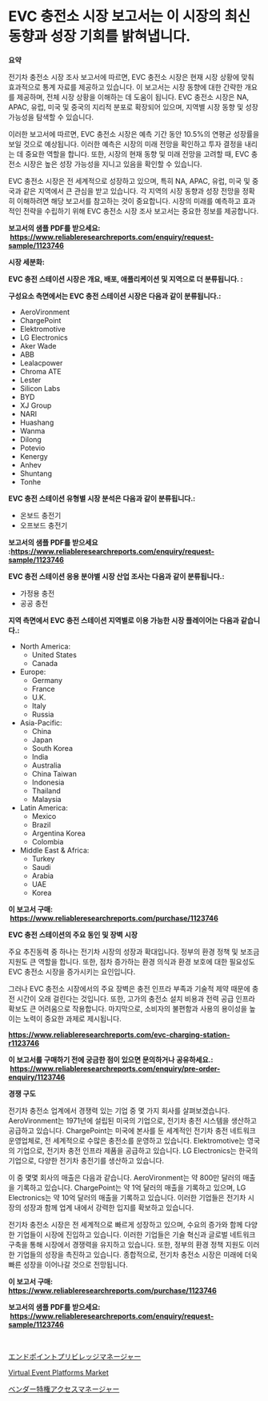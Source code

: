 <p><h1>EVC 충전소 시장 보고서는 이 시장의 최신 동향과 성장 기회를 밝혀냅니다.</h1></p><p><strong>요약</strong></p>
<p><p>전기차 충전소 시장 조사 보고서에 따르면, EVC 충전소 시장은 현재 시장 상황에 맞춰 효과적으로 통계 자료를 제공하고 있습니다. 이 보고서는 시장 동향에 대한 간략한 개요를 제공하며, 전체 시장 상황을 이해하는 데 도움이 됩니다. EVC 충전소 시장은 NA, APAC, 유럽, 미국 및 중국의 지리적 분포로 확장되어 있으며, 지역별 시장 동향 및 성장 가능성을 탐색할 수 있습니다. </p><p>이러한 보고서에 따르면, EVC 충전소 시장은 예측 기간 동안 10.5%의 연평균 성장률을 보일 것으로 예상됩니다. 이러한 예측은 시장의 미래 전망을 확인하고 투자 결정을 내리는 데 중요한 역할을 합니다. 또한, 시장의 현재 동향 및 미래 전망을 고려할 때, EVC 충전소 시장은 높은 성장 가능성을 지니고 있음을 확인할 수 있습니다. </p><p>EVC 충전소 시장은 전 세계적으로 성장하고 있으며, 특히 NA, APAC, 유럽, 미국 및 중국과 같은 지역에서 큰 관심을 받고 있습니다. 각 지역의 시장 동향과 성장 전망을 정확히 이해하려면 해당 보고서를 참고하는 것이 중요합니다. 시장의 미래를 예측하고 효과적인 전략을 수립하기 위해 EVC 충전소 시장 조사 보고서는 중요한 정보를 제공합니다.</p></p>
<p><strong>보고서의 샘플 PDF를 받으세요: &nbsp;<a href="https://www.reliableresearchreports.com/enquiry/request-sample/1123746">https://www.reliableresearchreports.com/enquiry/request-sample/1123746</a></strong></p>
<p><strong>시장 세분화:</strong></p>
<p><strong> EVC 충전 스테이션 시장은 개요, 배포, 애플리케이션 및 지역으로 더 분류됩니다. :</strong></p>
<p><strong>구성요소 측면에서는 EVC 충전 스테이션 시장은 다음과 같이 분류됩니다.:</strong></p>
<p><ul><li>AeroVironment</li><li>ChargePoint</li><li>Elektromotive</li><li>LG Electronics</li><li>Aker Wade</li><li>ABB</li><li>Lealacpower</li><li>Chroma ATE</li><li>Lester</li><li>Silicon Labs</li><li>BYD</li><li>XJ Group</li><li>NARI</li><li>Huashang</li><li>Wanma</li><li>Dilong</li><li>Potevio</li><li>Kenergy</li><li>Anhev</li><li>Shuntang</li><li>Tonhe</li></ul></p>
<p><strong> EVC 충전 스테이션 유형별 시장 분석은 다음과 같이 분류됩니다.:</strong></p>
<p><ul><li>온보드 충전기</li><li>오프보드 충전기</li></ul></p>
<p><strong>보고서의 샘플 PDF를 받으세요 :<a href="https://www.reliableresearchreports.com/enquiry/request-sample/1123746">https://www.reliableresearchreports.com/enquiry/request-sample/1123746</a></strong></p>
<p><strong> EVC 충전 스테이션 응용 분야별 시장 산업 조사는 다음과 같이 분류됩니다.:</strong></p>
<p><ul><li>가정용 충전</li><li>공공 충전</li></ul></p>
<p><strong>지역 측면에서 EVC 충전 스테이션 지역별로 이용 가능한 시장 플레이어는 다음과 같습니다.:</strong></p>
<p><ul>
    <li>
        North America:
        <ul>
            <li>United States</li>
            <li>Canada</li>
        </ul>
    </li>
    <li>
        Europe:
        <ul>
            <li>Germany</li>
            <li>France</li>
            <li>U.K.</li>
            <li>Italy</li>
            <li>Russia</li>
        </ul>
    </li>
    <li>
        Asia-Pacific:
        <ul>
            <li>China</li>
            <li>Japan</li>
            <li>South Korea</li>
            <li>India</li>
            <li>Australia</li>
            <li>China Taiwan</li>
            <li>Indonesia</li>
            <li>Thailand</li>
            <li>Malaysia</li>
        </ul>
    </li>
    <li>
        Latin America:
        <ul>
            <li>Mexico</li>
            <li>Brazil</li>
            <li>Argentina Korea</li>
            <li>Colombia</li>
        </ul>
    </li>
    <li>
        Middle East & Africa:
        <ul>
            <li>Turkey</li>
            <li>Saudi</li>
            <li>Arabia</li>
            <li>UAE</li>
            <li>Korea</li>
        </ul>
    </li>
    </ul></p>
<p><strong>이 보고서 구매: &nbsp;<a href="https://www.reliableresearchreports.com/purchase/1123746">https://www.reliableresearchreports.com/purchase/1123746</a></strong></p>
<p><strong>EVC 충전 스테이션의 주요 동인 및 장벽 시장</strong></p>
<p><p>주요 추진동력 중 하나는 전기차 시장의 성장과 확대입니다. 정부의 환경 정책 및 보조금 지원도 큰 역할을 합니다. 또한, 점차 증가하는 환경 의식과 환경 보호에 대한 필요성도 EVC 충전소 시장을 증가시키는 요인입니다. </p><p>그러나 EVC 충전소 시장에서의 주요 장벽은 충전 인프라 부족과 기술적 제약 때문에 충전 시간이 오래 걸린다는 것입니다. 또한, 고가의 충전소 설치 비용과 전력 공급 인프라 확보도 큰 어려움으로 작용합니다. 마지막으로, 소비자의 불편함과 사용의 용이성을 높이는 노력이 중요한 과제로 제시됩니다.</p></p>
<p><strong><a href="https://www.reliableresearchreports.com/evc-charging-station-r1123746">https://www.reliableresearchreports.com/evc-charging-station-r1123746</a></strong></p>
<p><strong>이 보고서를 구매하기 전에 궁금한 점이 있으면 문의하거나 공유하세요.: &nbsp;<a href="https://www.reliableresearchreports.com/enquiry/pre-order-enquiry/1123746">https://www.reliableresearchreports.com/enquiry/pre-order-enquiry/1123746</a></strong></p>
<p><strong>경쟁 구도</strong></p>
<p><p>전기차 충전소 업계에서 경쟁력 있는 기업 중 몇 가지 회사를 살펴보겠습니다. AeroVironment는 1971년에 설립된 미국의 기업으로, 전기차 충전 시스템을 생산하고 공급하고 있습니다. ChargePoint는 미국에 본사를 둔 세계적인 전기차 충전 네트워크 운영업체로, 전 세계적으로 수많은 충전소를 운영하고 있습니다. Elektromotive는 영국의 기업으로, 전기차 충전 인프라 제품을 공급하고 있습니다. LG Electronics는 한국의 기업으로, 다양한 전기차 충전기를 생산하고 있습니다.</p><p>이 중 몇몇 회사의 매출은 다음과 같습니다. AeroVironment는 약 800만 달러의 매출을 기록하고 있습니다. ChargePoint는 약 1억 달러의 매출을 기록하고 있으며, LG Electronics는 약 10억 달러의 매출을 기록하고 있습니다. 이러한 기업들은 전기차 시장의 성장과 함께 업계 내에서 강력한 입지를 확보하고 있습니다.</p><p>전기차 충전소 시장은 전 세계적으로 빠르게 성장하고 있으며, 수요의 증가와 함께 다양한 기업들이 시장에 진입하고 있습니다. 이러한 기업들은 기술 혁신과 글로벌 네트워크 구축을 통해 시장에서 경쟁력을 유지하고 있습니다. 또한, 정부의 환경 정책 지원도 이러한 기업들의 성장을 촉진하고 있습니다. 종합적으로, 전기차 충전소 시장은 미래에 더욱 빠른 성장을 이어나갈 것으로 전망됩니다.</p></p>
<p><strong>이 보고서 구매: &nbsp; <a href="https://www.reliableresearchreports.com/purchase/1123746">https://www.reliableresearchreports.com/purchase/1123746</a></strong></p>
<p><strong>보고서의 샘플 PDF를 받으세요: &nbsp;<a href="https://www.reliableresearchreports.com/enquiry/request-sample/1123746">https://www.reliableresearchreports.com/enquiry/request-sample/1123746</a></strong><strong></strong></p>
<p>&nbsp;</p>
<p><p><a href="https://github.com/LeanneBruen2023/Market-Research-Report-List-1/blob/main/651614126348.md">エンドポイントプリビレッジマネージャー</a></p><p><a href="https://github.com/WillieWoodard/Market-Research-Report-List-4/blob/main/virtual-event-platforms-market.md">Virtual Event Platforms Market</a></p><p><a href="https://github.com/zekaoe592392/Market-Research-Report-List-1/blob/main/654501726349.md">ベンダー特権アクセスマネージャー</a></p></p>